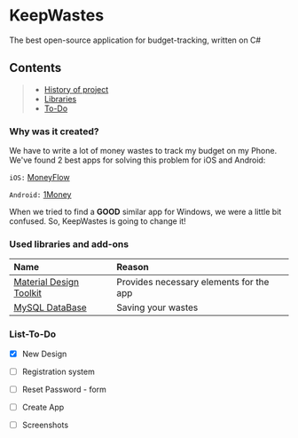 # KeepWastes

The best open-source application for budget-tracking, written on C#

## Contents

> * [History of project](#why-was-it-created)
> * [Libraries](#used-libraries-and-add-ons)
> * [To-Do](#list-to-do)

### Why was it created?

We have to write a lot of money wastes to track my budget on my Phone. We've found 2 best apps for solving this problem for iOS and Android:

`iOS:` [MoneyFlow](https://itunes.apple.com/RU/app/id900890647)

`Android:` [1Money](https://play.google.com/store/apps/details?id=org.pixelrush.moneyiq&hl=ru)

When we tried to find a **GOOD** similar app for Windows, we were a little bit confused. So, KeepWastes is going to change it!

### Used libraries and add-ons

| Name | Reason |
| :--- | :--- |
| [Material Design Toolkit](https://github.com/ButchersBoy/MaterialDesignInXamlToolkit) | Provides necessary elements for the app |
| [MySQL DataBase](https://dev.mysql.com/downloads/workbench/) | Saving your wastes |

### List-To-Do

* [x] New Design
* [ ] Registration system
* [ ] Reset Password - form
* [ ] Create App
* [ ] Screenshots

